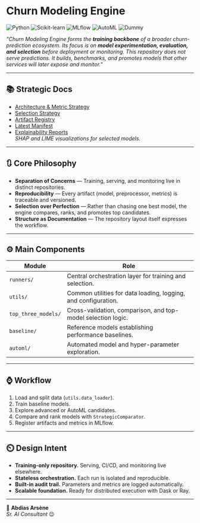 # Churn Modeling Engine

![Python](https://img.shields.io/badge/Python-3776AB?style=for-the-badge&logo=python&logoColor=white)
![Scikit-learn](https://img.shields.io/badge/Scikit--learn-F7931E?style=for-the-badge&logo=scikitlearn&logoColor=white)
![MLflow](https://img.shields.io/badge/MLflow-FF4F00?style=for-the-badge&logo=mlflow&logoColor=white)
![AutoML](https://img.shields.io/badge/AutoML-4B8BBE?style=for-the-badge&logo=apacheairflow&logoColor=white)
![Dummy](https://img.shields.io/badge/Dummy-6C757D?style=for-the-badge&logo=data:image/png;base64,iVBORw0KGgoAAAANSUhEUgAAACAAAAAgCAYAAABzenr0AAABdUlEQVRYR+2XwU7DMBBFX2kDICIBCEIjhIAgIYgACIBCIgABIgACIAJgMQ/RAZCPm+kv5rL7r8zSTJxZ6bUZq2qW+qHEtxGZsEoEmMpi9IAd4r0oTkjxjqSmRMI8cAIZMQANQxSJm0pK3RJDkDkFLfUck4p5bKCe5G1l7kKpaDwC/gDQv9sFqk8Zx4x1r7kDrmY/HLKXeiGk+nlrm5Ck+4CkBRyC0RFyBFgmJUuQBJBVw3RJhZIIXogtSWBF4o2Pcguk2Tdd2LwB+RlsD4Y+I/yONl0UR6O0AvI3sL0ZbB+aViXAE2Qak+BuqXhX0h9R/0T8M6BzeXaf3LwJpS19bVYn4C6Gk+/mBYwAzQykP8C1wB2L9CY0/nmZ/sAAAAASUVORK5CYII=)

*"Churn Modeling Engine forms the **training backbone** of a broader churn-prediction ecosystem. Its focus is on **model experimentation, evaluation, and selection** before deployment or monitoring. This repository does not serve predictions. It builds, benchmarks, and promotes models that other services will later expose and monitor."*

---

## 📚 Strategic Docs

- [Architecture & Metric Strategy](docs/architecture.md)
- [Selection Strategy](docs/selection_strategy.md)
- [Artifact Registry](artefacts.yaml)
- [Latest Manifest](manifest.yaml)
- [Explainability Reports](reports/)  
  _SHAP and LIME visualizations for selected models._

---

## 🔃 Core Philosophy
- **Separation of Concerns** — Training, serving, and monitoring live in distinct repositories.  
- **Reproducibility** — Every artifact (model, preprocessor, metrics) is traceable and versioned.  
- **Selection over Perfection** — Rather than chasing one best model, the engine compares, ranks, and promotes top candidates.  
- **Structure as Documentation** — The repository layout itself expresses the workflow.

---

## ⚙️ Main Components
| Module | Role |
|--------|------|
| `runners/` | Central orchestration layer for training and selection. |
| `utils/` | Common utilities for data loading, logging, and configuration. |
| `top_three_models/` | Cross-validation, comparison, and top-model selection logic. |
| `baseline/` | Reference models establishing performance baselines. |
| `automl/` | Automated model and hyper-parameter exploration. |

---

## ⌚ Workflow
1. Load and split data (`utils.data_loader`).  
2. Train baseline models.  
3. Explore advanced or AutoML candidates.  
4. Compare and rank models with `StrategicComparator`.  
5. Register artifacts and metrics in MLflow.

---

## ⏲️ Design Intent
- **Training-only repository.** Serving, CI/CD, and monitoring live elsewhere.  
- **Stateless orchestration.** Each run is isolated and reproducible.  
- **Built-in audit trail.** Parameters and metrics are logged automatically.  
- **Scalable foundation.** Ready for distributed execution with Dask or Ray.

---

👤 **Abdias Arsène**  
*Sr. AI Consultant* 😉
